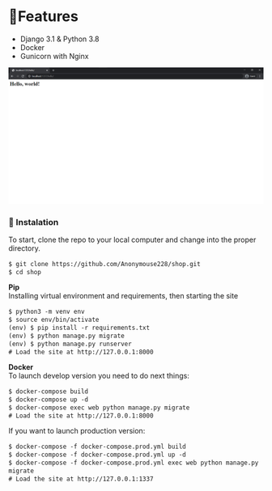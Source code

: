 # 🚀Features
- Django 3.1 & Python 3.8
- Docker
- Gunicorn with Nginx

![hello_page](development/readme/hello_page.png)

### 📖 Instalation 

To start, clone the repo to your local computer and change into the proper directory.
```
$ git clone https://github.com/Anonymouse228/shop.git
$ cd shop
```
**Pip**</br>
Installing virtual environment and requirements, then starting the site
```
$ python3 -m venv env
$ source env/bin/activate
(env) $ pip install -r requirements.txt
(env) $ python manage.py migrate
(env) $ python manage.py runserver
# Load the site at http://127.0.0.1:8000
```
**Docker**</br>
To launch develop version you need to do next things:
```
$ docker-compose build
$ docker-compose up -d
$ docker-compose exec web python manage.py migrate
# Load the site at http://127.0.0.1:8000
```
If you want to launch production version:
```
$ docker-compose -f docker-compose.prod.yml build
$ docker-compose -f docker-compose.prod.yml up -d
$ docker-compose -f docker-compose.prod.yml exec web python manage.py migrate
# Load the site at http://127.0.0.1:1337
```
